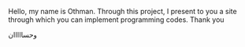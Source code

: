 


Hello, my name is Othman. Through this project, I present to you a site through which you can implement programming codes. Thank you

وحسااااان
